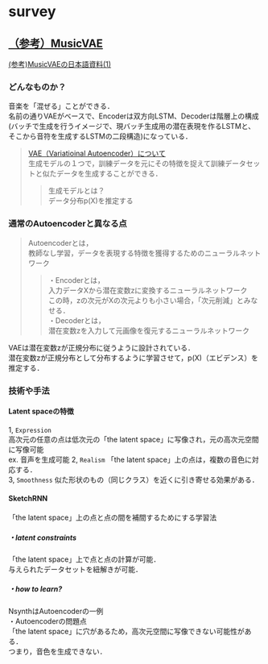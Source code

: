 # survey  

## [（参考）MusicVAE](https://magenta.tensorflow.org/music-vae)
[(参考)MusicVAEの日本語資料(1)](https://github.com/arXivTimes/arXivTimes/issues/680)  
### どんなものか？  
音楽を「混ぜる」ことができる．  
名前の通りVAEがベースで、Encoderは双方向LSTM、Decoderは階層上の構成(バッチで生成を行うイメージで、現バッチ生成用の潜在表現を作るLSTMと、そこから音符を生成するLSTMの二段構造)になっている．  

>[VAE（Variatioinal Autoencoder）について](https://qiita.com/kenmatsu4/items/b029d697e9995d93aa24)  
生成モデルの１つで，訓練データを元にその特徴を捉えて訓練データセットと似たデータを生成することができる．  
>> 生成モデルとは？  
データ分布p(X)を推定する  

### 通常のAutoencoderと異なる点  
> Autoencoderとは，  
教師なし学習，データを表現する特徴を獲得するためのニューラルネットワーク  
>>・Encoderとは，  
入力データXから潜在変数zに変換するニューラルネットワーク  
この時，zの次元がXの次元よりも小さい場合，「次元削減」とみなせる．  
>>・Decoderとは，  
潜在変数zを入力して元画像を復元するニューラルネットワーク  
  
VAEは潜在変数zが正規分布に従うように設計されている．  
潜在変数zが正規分布として分布するように学習させて，p(X)（エビデンス）を推定する．     

### 技術や手法  
#### Latent spaceの特徴   
1, `Expression`  
高次元の任意の点は低次元の「the latent space」に写像され，元の高次元空間に写像可能  
ex. 音声を生成可能
2, `Realism`
「the latent space」上の点は，複数の音色に対応する．   
3, `Smoothness`
似た形状のもの（同じクラス）を近くに引き寄せる効果がある．   

#### SketchRNN
「the latent space」上の点と点の間を補間するためにする学習法  

##### ・latent constraints  
「the latent space」上で点と点の計算が可能．  
与えられたデータセットを紐解きが可能．  

##### ・how to learn?
NsynthはAutoencoderの一例  
・Autoencoderの問題点  
「the latent space」に穴があるため，高次元空間に写像できない可能性がある．  
つまり，音色を生成できない．  
